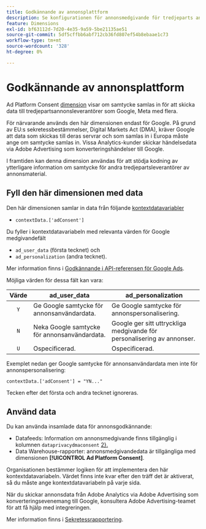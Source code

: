 ```yaml
---
title: Godkännande av annonsplattform
description: Se konfigurationen för annonsmedgivande för tredjeparts annonsleverantörer.
feature: Dimensions
exl-id: bf63112d-7d20-4e35-9a59-5be21135ae51
source-git-commit: 5df5cffbb6abf712cb36fd807ef54b8ebaae1c73
workflow-type: tm+mt
source-wordcount: '328'
ht-degree: 0%

---
```


# Godkännande av annonsplattform

Ad Platform Consent [dimension](overview.md) visar om samtycke samlas in för att skicka data till tredjepartsannonsleverantörer som Google, Meta med flera.

För närvarande används den här dimensionen endast för Google. På grund av EU:s sekretessbestämmelser, Digital Markets Act (DMA), kräver Google att data som skickas till deras servrar och som samlas in i Europa måste ange om samtycke samlas in. Vissa Analytics-kunder skickar händelsedata via Adobe Advertising som konverteringshändelser till Google.

I framtiden kan denna dimension användas för att stödja kodning av ytterligare information om samtycke för andra tredjepartsleverantörer av annonsmaterial.

## Fyll den här dimensionen med data

Den här dimensionen samlar in data från följande [kontextdatavariabler](/help/implement/vars/page-vars/contextdata.md)

* `contextData.['adConsent']`

Du fyller i kontextdatavariabeln med relevanta värden för Google medgivandefält

* `ad_user_data` (första tecknet) och
* `ad_personalization` (andra tecknet).

Mer information finns i [Godkännande i API-referensen för Google Ads](https://developers.google.com/google-ads/api/reference/rpc/v15/Consent).

Möjliga värden för dessa fält kan vara:

| Värde | ad_user_data | ad_personalization |
|:-:|---|---|
| `Y` | Ge Google samtycke för annonsanvändardata. | Ge Google samtycke för annonspersonalisering. |
| `N` | Neka Google samtycke för annonsanvändardata. | Google ger sitt uttryckliga medgivande för personalisering av annonser. |
| `U` | Ospecificerad. | Ospecificerad. |

Exemplet nedan ger Google samtycke för annonsanvändardata men inte för annonspersonalisering:

```
contextData.['adConsent'] = "YN..."
```

Tecken efter det första och andra tecknet ignoreras.

## Använd data

Du kan använda insamlade data för annonsgodkännande:

* Datafeeds: Information om annonsmedgivande finns tillgänglig i kolumnen `dataprivacydmaconsent` [2}.](/help/export/analytics-data-feed/c-df-contents/datafeeds-reference.md)
* Data Warehouse-rapporter: annonsmedgivandedata är tillgängliga med dimensionen **[!UICONTROL Ad Platform Consent]**.

Organisationen bestämmer logiken för att implementera den här kontextdatavariabeln. Värdet finns inte kvar efter den träff det är aktiverat, så du måste ange kontextdatavariabeln på varje sida.

När du skickar annonsdata från Adobe Analytics via Adobe Advertising som konverteringsevenemang till Google, konsultera Adobe Advertising-teamet för att få hjälp med integreringen.

Mer information finns i [Sekretessrapportering](/help/admin/admin/c-manage-report-suites/c-edit-report-suites/privacy-reporting.md).
